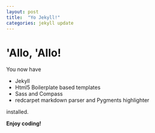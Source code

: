 ```yaml
---
layout: post
title:  "Yo Jekyll!"
categories: jekyll update
---
```


# 'Allo, 'Allo!

You now have

- Jekyll
- Html5 Boilerplate based templates
- Sass and Compass
- redcarpet markdown parser and Pygments highlighter

installed.

**Enjoy coding!**
